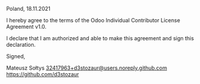 Poland, 18.11.2021

I hereby agree to the terms of the Odoo Individual Contributor License
Agreement v1.0.

I declare that I am authorized and able to make this agreement and sign this
declaration.

Signed,

Mateusz Sołtys 32417963+d3stozaur@users.noreply.github.com https://github.com/d3stozaur
